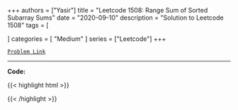 
+++
authors = ["Yasir"]
title = "Leetcode 1508: Range Sum of Sorted Subarray Sums"
date = "2020-09-10"
description = "Solution to Leetcode 1508"
tags = [
    
]
categories = [
    "Medium"
]
series = ["Leetcode"]
+++



[`Problem Link`](https://leetcode.com/problems/range-sum-of-sorted-subarray-sums/description/)

---

**Code:**

{{< highlight html >}}

{{< /highlight >}}

